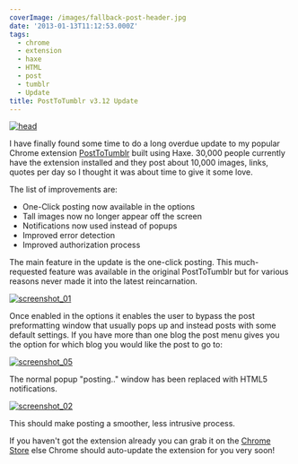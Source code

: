 ```yaml
---
coverImage: /images/fallback-post-header.jpg
date: '2013-01-13T11:12:53.000Z'
tags:
  - chrome
  - extension
  - haxe
  - HTML
  - post
  - tumblr
  - Update
title: PostToTumblr v3.12 Update
---
```


[![head](https://mikecann.co.uk/wp-content/uploads/2013/01/head1.png)](https://mikecann.co.uk/personal-project/posttotumblr-v3-12-update/attachment/head-5/)

I have finally found some time to do a long overdue update to my popular Chrome extension [PostToTumblr](https://chrome.google.com/webstore/detail/dbpicbbcpanckagpdjflgojlknomoiah) built using Haxe. 30,000 people currently have the extension installed and they post about 10,000 images, links, quotes per day so I thought it was about time to give it some love.

<!-- more -->

The list of improvements are:

- One-Click posting now available in the options
- Tall images now no longer appear off the screen
- Notifications now used instead of popups
- Improved error detection
- Improved authorization process

The main feature in the update is the one-click posting. This much-requested feature was available in the original PostToTumblr but for various reasons never made it into the latest reincarnation.

[![screenshot_01](https://mikecann.co.uk/wp-content/uploads/2013/01/screenshot_011.png)](https://mikecann.co.uk/personal-project/posttotumblr-v3-12-update/attachment/screenshot_01-9/)

Once enabled in the options it enables the user to bypass the post preformatting window that usually pops up and instead posts with some default settings. If you have more than one blog the post menu gives you the option for which blog you would like the post to go to:

[![screenshot_05](https://mikecann.co.uk/wp-content/uploads/2013/01/screenshot_051.png)](https://mikecann.co.uk/personal-project/posttotumblr-v3-12-update/attachment/screenshot_05-7/)

The normal popup "posting.." window has been replaced with HTML5 notifications.

[![screenshot_02](https://mikecann.co.uk/wp-content/uploads/2013/01/screenshot_02.png)](https://mikecann.co.uk/personal-project/posttotumblr-v3-12-update/attachment/screenshot_02-12/)

This should make posting a smoother, less intrusive process.

If you haven't got the extension already you can grab it on the [Chrome Store](https://chrome.google.com/webstore/detail/dbpicbbcpanckagpdjflgojlknomoiah) else Chrome should auto-update the extension for you very soon!
